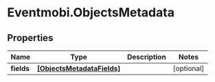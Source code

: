 # Eventmobi.ObjectsMetadata

## Properties
Name | Type | Description | Notes
------------ | ------------- | ------------- | -------------
**fields** | [**[ObjectsMetadataFields]**](ObjectsMetadataFields.md) |  | [optional] 


